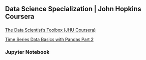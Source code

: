 ## Data Science Specialization | John Hopkins Coursera

### 
[The Data Scientist’s Toolbox (JHU Coursera)](https://medium.com/@GalarnykMichael/blogging-through-the-data-science-specialization-john-hopkins-coursera-2ea63fb99ab5#.x4aocpdez "Review + Going over Parts of Quiz")

[Time Series Data Basics with Pandas Part 2](https://www.youtube.com/watch?v=1S5UKLqe-gg "Time Series Data Basics with Pandas part 2")

### Jupyter Notebook
